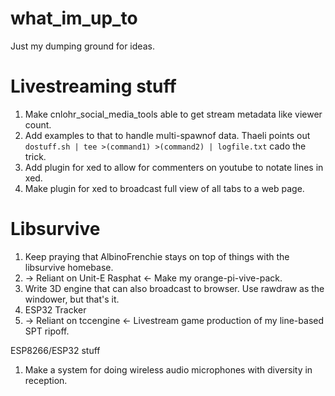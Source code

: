 # what_im_up_to
Just my dumping ground for ideas.

# Livestreaming stuff

1) Make cnlohr_social_media_tools able to get stream metadata like viewer count.
2) Add examples to that to handle multi-spawnof data.  Thaeli points out ```dostuff.sh | tee >(command1) >(command2) | logfile.txt``` cado the trick.
3) Add plugin for xed to allow for commenters on youtube to notate lines in xed.
4) Make plugin for xed to broadcast full view of all tabs to a web page.

# Libsurvive

1) Keep praying that AlbinoFrenchie stays on top of things with the libsurvive homebase.
2)   -> Reliant on Unit-E Rasphat <- Make my orange-pi-vive-pack.
3) Write 3D engine that can also broadcast to browser.  Use rawdraw as the windower, but that's it.
4) ESP32 Tracker
5)   -> Reliant on tccengine <- Livestream game production of my line-based SPT ripoff.


ESP8266/ESP32 stuff
1) Make a system for doing wireless audio microphones with diversity in reception.
